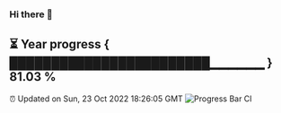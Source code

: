### Hi there 👋
⏳ Year progress { ████████████████████████▁▁▁▁▁▁ } 81.03 %
---
⏰ Updated on Sun, 23 Oct 2022 18:26:05 GMT
![Progress Bar CI](https://github.com/liununu/liununu/workflows/Progress%20Bar%20CI/badge.svg)
